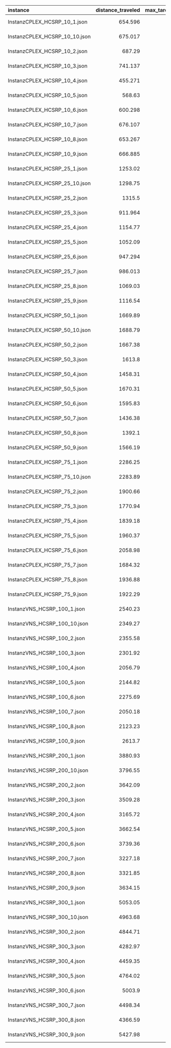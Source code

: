 | instance                      |   distance_traveled |   max_tardiness |   total_tardiness |   total_cost | solution                                   |
|:------------------------------|--------------------:|----------------:|------------------:|-------------:|:-------------------------------------------|
| InstanzCPLEX_HCSRP_10_1.json  |             654.596 |               0 |                 0 |      218.199 | InstanzCPLEX_HCSRP_10_1-6-2387006772.json  |
| InstanzCPLEX_HCSRP_10_10.json |             675.017 |               0 |                 0 |      225.006 | InstanzCPLEX_HCSRP_10_10-8-4007582471.json |
| InstanzCPLEX_HCSRP_10_2.json  |             687.29  |              26 |                26 |      246.43  | InstanzCPLEX_HCSRP_10_2-3-3614942327.json  |
| InstanzCPLEX_HCSRP_10_3.json  |             741.137 |              77 |                98 |      305.379 | InstanzCPLEX_HCSRP_10_3-1-433797840.json   |
| InstanzCPLEX_HCSRP_10_4.json  |             455.271 |              40 |                64 |      186.424 | InstanzCPLEX_HCSRP_10_4-5-251837136.json   |
| InstanzCPLEX_HCSRP_10_5.json  |             568.63  |               0 |                 0 |      189.543 | InstanzCPLEX_HCSRP_10_5-3-2316615266.json  |
| InstanzCPLEX_HCSRP_10_6.json  |             600.298 |               0 |                 0 |      200.099 | InstanzCPLEX_HCSRP_10_6-2-2506254832.json  |
| InstanzCPLEX_HCSRP_10_7.json  |             676.107 |               0 |                 0 |      225.369 | InstanzCPLEX_HCSRP_10_7-2-3800137469.json  |
| InstanzCPLEX_HCSRP_10_8.json  |             653.267 |              16 |                26 |      231.756 | InstanzCPLEX_HCSRP_10_8-9-3507212752.json  |
| InstanzCPLEX_HCSRP_10_9.json  |             666.885 |               0 |                 0 |      222.295 | InstanzCPLEX_HCSRP_10_9-8-3696689457.json  |
| InstanzCPLEX_HCSRP_25_1.json  |            1253.02  |              10 |                22 |      428.339 | InstanzCPLEX_HCSRP_25_1-2-594130308.json   |
| InstanzCPLEX_HCSRP_25_10.json |            1298.75  |              28 |                60 |      462.25  | InstanzCPLEX_HCSRP_25_10-3-3504793184.json |
| InstanzCPLEX_HCSRP_25_2.json  |            1315.5   |              53 |                59 |      475.834 | InstanzCPLEX_HCSRP_25_2-2-656448479.json   |
| InstanzCPLEX_HCSRP_25_3.json  |             911.964 |              81 |               204 |      398.988 | InstanzCPLEX_HCSRP_25_3-2-4284391408.json  |
| InstanzCPLEX_HCSRP_25_4.json  |            1154.77  |              29 |                49 |      410.923 | InstanzCPLEX_HCSRP_25_4-0-1815115025.json  |
| InstanzCPLEX_HCSRP_25_5.json  |            1052.09  |              22 |                24 |      366.03  | InstanzCPLEX_HCSRP_25_5-6-2090237817.json  |
| InstanzCPLEX_HCSRP_25_6.json  |             947.294 |             118 |               329 |      464.765 | InstanzCPLEX_HCSRP_25_6-5-918037633.json   |
| InstanzCPLEX_HCSRP_25_7.json  |             986.013 |               0 |                 0 |      328.671 | InstanzCPLEX_HCSRP_25_7-6-1274350418.json  |
| InstanzCPLEX_HCSRP_25_8.json  |            1069.03  |               2 |                 2 |      357.675 | InstanzCPLEX_HCSRP_25_8-2-1554762903.json  |
| InstanzCPLEX_HCSRP_25_9.json  |            1116.54  |              24 |                69 |      403.18  | InstanzCPLEX_HCSRP_25_9-0-1625792787.json  |
| InstanzCPLEX_HCSRP_50_1.json  |            1669.89  |             190 |               960 |      939.963 | InstanzCPLEX_HCSRP_50_1-6-2660223333.json  |
| InstanzCPLEX_HCSRP_50_10.json |            1688.79  |              16 |                65 |      589.931 | InstanzCPLEX_HCSRP_50_10-7-915490795.json  |
| InstanzCPLEX_HCSRP_50_2.json  |            1667.38  |              12 |                25 |      568.126 | InstanzCPLEX_HCSRP_50_2-6-1025148381.json  |
| InstanzCPLEX_HCSRP_50_3.json  |            1613.8   |               5 |                 7 |      541.934 | InstanzCPLEX_HCSRP_50_3-3-540137296.json   |
| InstanzCPLEX_HCSRP_50_4.json  |            1458.31  |               8 |                17 |      494.435 | InstanzCPLEX_HCSRP_50_4-8-41531046.json    |
| InstanzCPLEX_HCSRP_50_5.json  |            1670.31  |             108 |               203 |      660.437 | InstanzCPLEX_HCSRP_50_5-5-3710150572.json  |
| InstanzCPLEX_HCSRP_50_6.json  |            1595.83  |             172 |               710 |      825.944 | InstanzCPLEX_HCSRP_50_6-6-4111647939.json  |
| InstanzCPLEX_HCSRP_50_7.json  |            1436.38  |              33 |                67 |      512.128 | InstanzCPLEX_HCSRP_50_7-8-1323959527.json  |
| InstanzCPLEX_HCSRP_50_8.json  |            1392.1   |               8 |                 8 |      469.367 | InstanzCPLEX_HCSRP_50_8-8-1125089309.json  |
| InstanzCPLEX_HCSRP_50_9.json  |            1566.19  |               8 |                20 |      531.397 | InstanzCPLEX_HCSRP_50_9-7-1210133979.json  |
| InstanzCPLEX_HCSRP_75_1.json  |            2286.25  |             159 |               926 |     1123.75  | InstanzCPLEX_HCSRP_75_1-2-2761027762.json  |
| InstanzCPLEX_HCSRP_75_10.json |            2283.89  |             182 |              1005 |     1156.96  | InstanzCPLEX_HCSRP_75_10-5-2085812759.json |
| InstanzCPLEX_HCSRP_75_2.json  |            1900.66  |              28 |                38 |      655.552 | InstanzCPLEX_HCSRP_75_2-4-1138409539.json  |
| InstanzCPLEX_HCSRP_75_3.json  |            1770.94  |              23 |                55 |      616.312 | InstanzCPLEX_HCSRP_75_3-9-2755143093.json  |
| InstanzCPLEX_HCSRP_75_4.json  |            1839.18  |              97 |               382 |      772.726 | InstanzCPLEX_HCSRP_75_4-8-3900513400.json  |
| InstanzCPLEX_HCSRP_75_5.json  |            1960.37  |               0 |                 0 |      653.456 | InstanzCPLEX_HCSRP_75_5-2-2314889832.json  |
| InstanzCPLEX_HCSRP_75_6.json  |            2058.98  |               3 |                 8 |      689.992 | InstanzCPLEX_HCSRP_75_6-2-2561557300.json  |
| InstanzCPLEX_HCSRP_75_7.json  |            1684.32  |               2 |                 5 |      563.774 | InstanzCPLEX_HCSRP_75_7-2-2510777721.json  |
| InstanzCPLEX_HCSRP_75_8.json  |            1936.88  |               4 |                 6 |      648.959 | InstanzCPLEX_HCSRP_75_8-0-2342331444.json  |
| InstanzCPLEX_HCSRP_75_9.json  |            1922.29  |              10 |                17 |      649.762 | InstanzCPLEX_HCSRP_75_9-7-904647469.json   |
| InstanzVNS_HCSRP_100_1.json   |            2540.23  |             223 |              1040 |     1267.74  | InstanzVNS_HCSRP_100_1-9-4033992825.json   |
| InstanzVNS_HCSRP_100_10.json  |            2349.27  |               6 |                16 |      790.424 | InstanzVNS_HCSRP_100_10-8-547374338.json   |
| InstanzVNS_HCSRP_100_2.json   |            2355.58  |               0 |                 0 |      785.192 | InstanzVNS_HCSRP_100_2-5-2800940984.json   |
| InstanzVNS_HCSRP_100_3.json   |            2301.92  |               2 |                 6 |      769.972 | InstanzVNS_HCSRP_100_3-8-1836901321.json   |
| InstanzVNS_HCSRP_100_4.json   |            2056.79  |               2 |                 5 |      687.928 | InstanzVNS_HCSRP_100_4-1-1985392498.json   |
| InstanzVNS_HCSRP_100_5.json   |            2144.82  |               3 |                 5 |      717.605 | InstanzVNS_HCSRP_100_5-0-3163119785.json   |
| InstanzVNS_HCSRP_100_6.json   |            2275.69  |               1 |                 1 |      759.229 | InstanzVNS_HCSRP_100_6-1-983753977.json    |
| InstanzVNS_HCSRP_100_7.json   |            2050.18  |               3 |                 3 |      685.393 | InstanzVNS_HCSRP_100_7-4-568275055.json    |
| InstanzVNS_HCSRP_100_8.json   |            2123.23  |               3 |                 6 |      710.745 | InstanzVNS_HCSRP_100_8-3-2572447412.json   |
| InstanzVNS_HCSRP_100_9.json   |            2613.7   |               0 |                 0 |      871.233 | InstanzVNS_HCSRP_100_9-4-2084839399.json   |
| InstanzVNS_HCSRP_200_1.json   |            3880.93  |               2 |                 5 |     1295.98  | InstanzVNS_HCSRP_200_1-6-562117925.json    |
| InstanzVNS_HCSRP_200_10.json  |            3796.55  |              30 |                93 |     1306.52  | InstanzVNS_HCSRP_200_10-6-2181106786.json  |
| InstanzVNS_HCSRP_200_2.json   |            3642.09  |               5 |                14 |     1220.36  | InstanzVNS_HCSRP_200_2-3-3961824197.json   |
| InstanzVNS_HCSRP_200_3.json   |            3509.28  |               5 |                 9 |     1174.43  | InstanzVNS_HCSRP_200_3-5-1819256337.json   |
| InstanzVNS_HCSRP_200_4.json   |            3165.72  |               2 |                 2 |     1056.57  | InstanzVNS_HCSRP_200_4-8-1585770584.json   |
| InstanzVNS_HCSRP_200_5.json   |            3662.54  |               5 |                15 |     1227.51  | InstanzVNS_HCSRP_200_5-2-1137651678.json   |
| InstanzVNS_HCSRP_200_6.json   |            3739.36  |               0 |                 0 |     1246.45  | InstanzVNS_HCSRP_200_6-6-2486438403.json   |
| InstanzVNS_HCSRP_200_7.json   |            3227.18  |               4 |                10 |     1080.39  | InstanzVNS_HCSRP_200_7-2-941975480.json    |
| InstanzVNS_HCSRP_200_8.json   |            3321.85  |               0 |                 0 |     1107.28  | InstanzVNS_HCSRP_200_8-9-770348179.json    |
| InstanzVNS_HCSRP_200_9.json   |            3634.15  |               7 |                18 |     1219.72  | InstanzVNS_HCSRP_200_9-2-1059257080.json   |
| InstanzVNS_HCSRP_300_1.json   |            5053.05  |               3 |                10 |     1688.68  | InstanzVNS_HCSRP_300_1-3-3143519183.json   |
| InstanzVNS_HCSRP_300_10.json  |            4963.68  |               1 |                 3 |     1655.89  | InstanzVNS_HCSRP_300_10-1-735034881.json   |
| InstanzVNS_HCSRP_300_2.json   |            4844.71  |               4 |                14 |     1620.9   | InstanzVNS_HCSRP_300_2-2-913224047.json    |
| InstanzVNS_HCSRP_300_3.json   |            4282.97  |               2 |                 4 |     1429.66  | InstanzVNS_HCSRP_300_3-5-1225136114.json   |
| InstanzVNS_HCSRP_300_4.json   |            4459.35  |               2 |                 7 |     1489.45  | InstanzVNS_HCSRP_300_4-0-3961228449.json   |
| InstanzVNS_HCSRP_300_5.json   |            4764.02  |               3 |                 9 |     1592.01  | InstanzVNS_HCSRP_300_5-0-2536146025.json   |
| InstanzVNS_HCSRP_300_6.json   |            5003.9   |               6 |                24 |     1677.97  | InstanzVNS_HCSRP_300_6-3-1028439863.json   |
| InstanzVNS_HCSRP_300_7.json   |            4498.34  |               1 |                 1 |     1500.11  | InstanzVNS_HCSRP_300_7-1-2479708607.json   |
| InstanzVNS_HCSRP_300_8.json   |            4366.59  |               3 |                 8 |     1459.2   | InstanzVNS_HCSRP_300_8-8-2343292475.json   |
| InstanzVNS_HCSRP_300_9.json   |            5427.98  |               5 |                26 |     1819.66  | InstanzVNS_HCSRP_300_9-5-1926780541.json   |